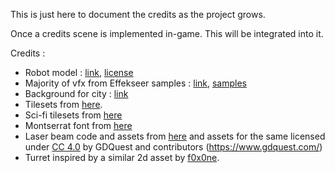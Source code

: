 This is just here to document the credits as the project grows.

Once a credits scene is implemented in-game. This will be integrated into it.

Credits :

- Robot model : [link](https://www.turbosquid.com/3d-models/3d-robot-low-poly-pbr-1589358), [license](https://blog.turbosquid.com/turbosquid-3d-model-license/)
- Majority of vfx from Effekseer samples : [link](https://effekseer.github.io/), [samples](https://effekseer.github.io/en/contribute.html) 
- Background for city : [link](https://ansimuz.itch.io/cyberpunk-street-environment)
- Tilesets from [here](https://egordorichev.itch.io/adve).
- Sci-fi tilesets from [here](https://pzuh.itch.io/free-sci-fi-platformer-tileset)
- Montserrat font from [here](https://www.1001freefonts.com/montserrat.font)
- Laser beam code and assets from [here](https://github.com/GDQuest/godot-2d-space-game) and assets for the same licensed under [CC 4.0](https://creativecommons.org/licenses/by/4.0/) by GDQuest and contributors (https://www.gdquest.com/)
- Turret inspired by a similar 2d asset by [f0x0ne](https://f0x0ne.itch.io/2d-sci-fi-turret-pack). 
